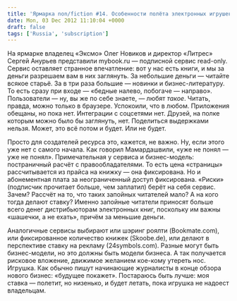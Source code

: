 ```yaml
---
title: 'Ярмарка non/fiction #14. Особенности полёта электронных игрушек'
date: Mon, 03 Dec 2012 11:10:04 +0000
draft: false
tags: ['Russia', 'subscription']
---
```


На ярмарке владелец «Эксмо» Олег Новиков и директор «Литрес» Сергей Анурьев представили mybook.ru — подписной сервис read-only. Сервис оставляет странное впечатление: вот у нас есть книги, и мы за деньги разрешаем вам в них заглянуть. За небольшие деньги — читайте всякое старьё. За в три раза большие — новинки и бизнес-литературу. То есть сразу при входе — «бедные налево, побогаче — направо». Пользователи — ну, вы же по себе знаете, — любят _такое_. Читать, правда, можно только в браузере. Успокоили, что в любом. Приложения обещаны, но пока нет. Интеграции с соцсетями нет. Друзей, на полке которым можно было бы заглянуть, нет. Поделиться выдержками нельзя. Может, это всё потом и будет. Или не будет.

Просто для создателей ресурса это, кажется, не важно. Ну, если этого уже нет с самого начала. Как говорил Мамардашвили, «уже не понял — уже не понял». Примечательная у сервиса и бизнес-модель: постраничный расчёт с правообладателями. То есть цена «страницы» рассчитывается из прайса на книжку — она фиксирована. Но и абонементная плата за неограниченный доступ фиксирована. «Риски» (подписчик прочитает больше, чем заплатил) берёт на себя сервис. Зачем? Рассчёт на то, что таких запойных читателей мало? А на кого тогда делают ставку? Именно запойные читатели приносят больше всего денег дистрибьюторам электронных книг, поскольку им важны «шашечки, а не ехать», причём за меньшие деньги. 

Аналогичные сервисы выбирают или шэринг роялти (Bookmate.com), или фиксированное количество книжек (Skoobe.de), или делают в перспективе ставку на рекламу (24symbols.com). Разные могут быть бизнес-модели, но это должны быть модели бизнеса. А так получается рисковое вложение, движимое желанием кое-кому утереть нос. Игрушка. Как обычно пишут начинающие журналисты в конце обзора нового бизнес: «будущее покажет». Постараюсь быть лучше: моя ставка — полетит, но низенько, и будет летать, пока игрушка не надоест владельцам.